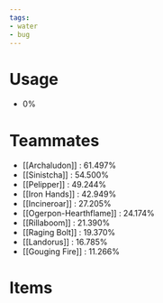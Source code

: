 ```yaml
---
tags:
- water
- bug
---
```

# Usage
- 0%
# Teammates
- [[Archaludon]] : 61.497%
- [[Sinistcha]] : 54.500%
- [[Pelipper]] : 49.244%
- [[Iron Hands]] : 42.949%
- [[Incineroar]] : 27.205%
- [[Ogerpon-Hearthflame]] : 24.174%
- [[Rillaboom]] : 21.390%
- [[Raging Bolt]] : 19.370%
- [[Landorus]] : 16.785%
- [[Gouging Fire]] : 11.266%
# Items